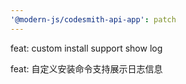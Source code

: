 ```yaml
---
'@modern-js/codesmith-api-app': patch
---
```


feat: custom install support show log

feat: 自定义安装命令支持展示日志信息
